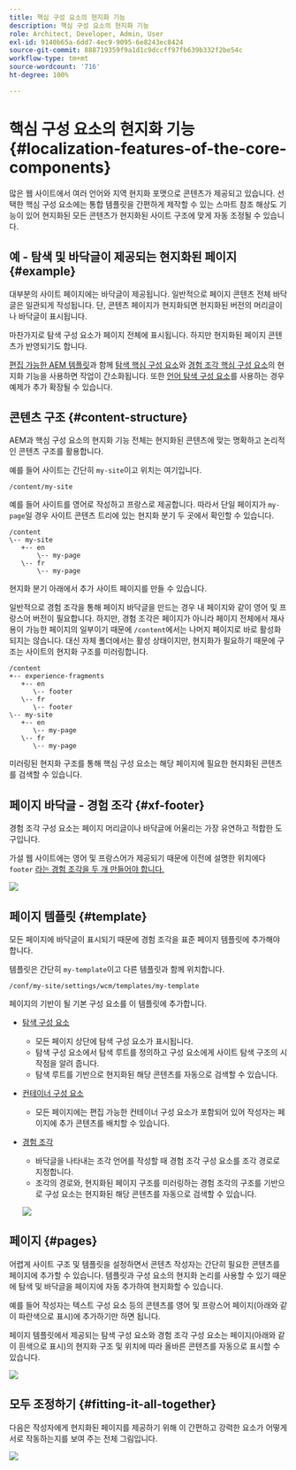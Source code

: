 ```yaml
---
title: 핵심 구성 요소의 현지화 기능
description: 핵심 구성 요소의 현지화 기능
role: Architect, Developer, Admin, User
exl-id: 9140b65a-6dd7-4ec9-9095-6e8243ec8424
source-git-commit: 888719359f9a1d1c9dccff97fb639b332f2be54c
workflow-type: tm+mt
source-wordcount: '716'
ht-degree: 100%

---
```


# 핵심 구성 요소의 현지화 기능 {#localization-features-of-the-core-components}

많은 웹 사이트에서 여러 언어와 지역 현지화 포맷으로 콘텐츠가 제공되고 있습니다. 선택한 핵심 구성 요소에는 통합 템플릿을 간편하게 제작할 수 있는 스마트 참조 해상도 기능이 있어 현지화된 모든 콘텐츠가 현지화된 사이트 구조에 맞게 자동 조정될 수 있습니다.

## 예 - 탐색 및 바닥글이 제공되는 현지화된 페이지 {#example}

대부분의 사이트 페이지에는 바닥글이 제공됩니다. 일반적으로 페이지 콘텐츠 전체 바닥글은 일관되게 작성됩니다. 단, 콘텐츠 페이지가 현지화되면 현지화된 버전의 머리글이나 바닥글이 표시됩니다.

마찬가지로 탐색 구성 요소가 페이지 전체에 표시됩니다. 하지만 현지화된 페이지 콘텐츠가 반영되기도 합니다.

[편집 가능한 AEM 템플릿](https://experienceleague.adobe.com/docs/experience-manager-cloud-service/sites/authoring/features/templates.html?lang=ko)과 함께 [탐색 핵심 구성 요소](/help/components/navigation.md)와 [경험 조각 핵심 구성 요소](/help/components/experience-fragment.md)의 현지화 기능을 사용하면 작업이 간소화됩니다. 또한 [언어 탐색 구성 요소](/help/components/language-navigation.md)를 사용하는 경우 예제가 추가 확장될 수 있습니다.

## 콘텐츠 구조 {#content-structure}

AEM과 핵심 구성 요소의 현지화 기능 전체는 현지화된 콘텐츠에 맞는 명확하고 논리적인 콘텐츠 구조를 활용합니다.

예를 들어 사이트는 간단히 `my-site`이고 위치는 여기입니다.

```
/content/my-site
```

예를 들어 사이트를 영어로 작성하고 프랑스로 제공합니다. 따라서 단일 페이지가 `my-page`일 경우 사이트 콘텐츠 트리에 있는 현지화 분기 두 곳에서 확인할 수 있습니다.

```
/content
\-- my-site
   +-- en
       \-- my-page
   \-- fr
       \-- my-page
```

현지화 분기 아래에서 추가 사이트 페이지를 만들 수 있습니다.

일반적으로 경험 조각을 통해 페이지 바닥글을 만드는 경우 내 페이지와 같이 영어 및 프랑스어 버전이 필요합니다. 하지만, 경험 조각은 페이지가 아니라 페이지 전체에서 재사용이 가능한 페이지의 일부이기 때문에 `/content`에서는 나머지 페이지로 바로 활성화되지는 않습니다. 대신 자체 폴더에서는 활성 상태이지만, 현지화가 필요하기 때문에 구조는 사이트의 현지화 구조를 미러링합니다.

```
/content
+-- experience-fragments
   +-- en
      \-- footer
   \-- fr
      \-- footer
\-- my-site
   +-- en
      \-- my-page
   \-- fr
      \-- my-page
```

미러링된 현지화 구조를 통해 핵심 구성 요소는 해당 페이지에 필요한 현지화된 콘텐츠를 검색할 수 있습니다.

## 페이지 바닥글 - 경험 조각 {#xf-footer}

경험 조각 구성 요소는 페이지 머리글이나 바닥글에 어울리는 가장 유연하고 적합한 도구입니다.

가설 웹 사이트에는 영어 및 프랑스어가 제공되기 때문에 이전에 설명한 위치에다 `footer` [라는 경험 조각을 두 개 만들어야 합니다.](#content-structure)

![](/help/assets/screen-shot-2019-09-09-11.08.28.png)

## 페이지 템플릿 {#template}

모든 페이지에 바닥글이 표시되기 때문에 경험 조각을 표준 페이지 템플릿에 추가해야 합니다.

템플릿은 간단히 `my-template`이고 다른 템플릿과 함께 위치합니다.

```
/conf/my-site/settings/wcm/templates/my-template
```

페이지의 기반이 될 기본 구성 요소를 이 템플릿에 추가합니다.

* [탐색 구성 요소](/help/components/navigation.md)
   * 모든 페이지 상단에 탐색 구성 요소가 표시됩니다.
   * 탐색 구성 요소에서 탐색 루트를 정의하고 구성 요소에게 사이트 탐색 구조의 시작점을 알려 줍니다.
   * 탐색 루트를 기반으로 현지화된 해당 콘텐츠를 자동으로 검색할 수 있습니다.
* [컨테이너 구성 요소](/help/components/container.md)
   * 모든 페이지에는 편집 가능한 컨테이너 구성 요소가 포함되어 있어 작성자는 페이지에 추가 콘텐츠를 배치할 수 있습니다.
* [경험 조각](/help/components/experience-fragment.md)
   * 바닥글을 나타내는 조각 언어를 작성할 때 경험 조각 구성 요소를 조각 경로로 지정합니다.
   * 조각의 경로와, 현지화된 페이지 구조를 미러링하는 경험 조각의 구조를 기반으로 구성 요소는 현지화된 해당 콘텐츠를 자동으로 검색할 수 있습니다.

  ![](/help/assets/screen-shot-2019-09-09-11.20.10.png)

## 페이지 {#pages}

어렵게 사이트 구조 및 템플릿을 설정하면서 콘텐츠 작성자는 간단히 필요한 콘텐츠를 페이지에 추가할 수 있습니다. 템플릿과 구성 요소의 현지화 논리를 사용할 수 있기 때문에 탐색 및 바닥글을 페이지에 자동 추가하여 현지화할 수 있습니다.

예를 들어 작성자는 텍스트 구성 요소 등의 콘텐츠를 영어 및 프랑스어 페이지(아래와 같이 파란색으로 표시)에 추가하기만 하면 됩니다.

페이지 템플릿에서 제공되는 탐색 구성 요소와 경험 조각 구성 요소는 페이지(아래와 같이 흰색으로 표시)의 현지화 구조 및 위치에 따라 올바른 콘텐츠를 자동으로 표시할 수 있습니다.

![](/help/assets/screen-shot-2019-09-09-11.22.14.png)

## 모두 조정하기 {#fitting-it-all-together}

다음은 작성자에게 현지화된 페이지를 제공하기 위해 이 간편하고 강력한 요소가 어떻게 서로 작동하는지를 보여 주는 전체 그림입니다.

![](/help/assets/screen-shot-2019-09-09-11.27.58.png)
